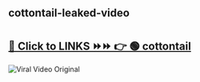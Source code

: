 
 ## cottontail-leaked-video 

# <h2><a href="https://clipsfans.com/cottontail&ref=git">🔗 Click to LINKS ⏩⏩ 👉 🟢 cottontail </a></h2>

<a href="https://clipsfans.com/cottontail&ref=git" rel="nofollow" data-target="animated-image.originalLink"><img src="https://i.ibb.co.com/xMMVF88/686577567.gif" alt="Viral Video Original" style="max-width: 100%; display: inline-block;" data-target="animated-image.originalImage"></a>
